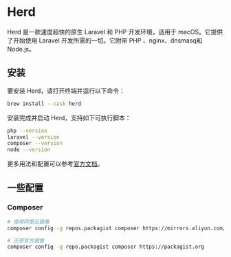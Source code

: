 # Herd

Herd 是一款速度超快的原生 Laravel 和 PHP 开发环境，适用于 macOS。它提供了开始使用 Laravel 开发所需的一切。它附带 PHP 、nginx、dnsmasq和Node.js。

## 安装

要安装 Herd，请打开终端并运行以下命令：

```bash
brew install --cask herd
```

安装完成并启动 Herd，支持如下可执行脚本：

```bash
php --version
laravel --version
composer --version
node --version
```

更多用法和配置可以参考[官方文档](https://herd.laravel.com/docs)。

## 一些配置

### Composer

```bash
# 使用阿里云镜像
composer config -g repos.packagist composer https://mirrors.aliyun.com/composer

# 还原官方镜像
composer config -g repo.packagist composer https://packagist.org
```